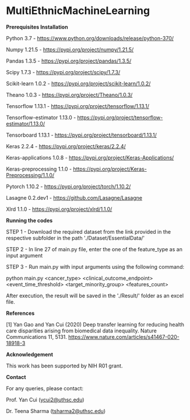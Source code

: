 # MultiEthnicMachineLearning


**Prerequisites Installation**

Python 3.7 - https://www.python.org/downloads/release/python-370/

Numpy 1.21.5 - https://pypi.org/project/numpy/1.21.5/

Pandas 1.3.5 - https://pypi.org/project/pandas/1.3.5/

Scipy 1.7.3 - https://pypi.org/project/scipy/1.7.3/

Scikit-learn 1.0.2 - https://pypi.org/project/scikit-learn/1.0.2/

Theano 1.0.3 - https://pypi.org/project/Theano/1.0.3/

Tensorflow 1.13.1 - https://pypi.org/project/tensorflow/1.13.1/

Tensorflow-estimator 1.13.0 - https://pypi.org/project/tensorflow-estimator/1.13.0/

Tensorboard 1.13.1 - https://pypi.org/project/tensorboard/1.13.1/

Keras 2.2.4 - https://pypi.org/project/keras/2.2.4/

Keras-applications 1.0.8 - https://pypi.org/project/Keras-Applications/

Keras-preprocessing 1.1.0 - https://pypi.org/project/Keras-Preprocessing/1.1.0/

Pytorch 1.10.2 - https://pypi.org/project/torch/1.10.2/

Lasagne 0.2.dev1 - https://github.com/Lasagne/Lasagne

Xlrd 1.1.0 - https://pypi.org/project/xlrd/1.1.0/


**Running the codes**

STEP 1 - Download the required dataset from the link provided in the respective subfolder in the path './Dataset/EssentialData/'

STEP 2 - In line 27 of main.py file, enter the one of the feature_type as an input argument

STEP 3 - Run main.py with input arguments using the following command:

python main.py <cancer_type> <clinical_outcome_endpoint> <event_time_threshold> <target_minority_group> <features_count>

After execution, the result will be saved in the './Result/' folder as an excel file.


**References**

[1] Yan Gao and Yan Cui (2020) Deep transfer learning for reducing health care disparities arising from biomedical data inequality. Nature Communications 11, 5131. https://www.nature.com/articles/s41467-020-18918-3


**Acknowledgement**

This work has been supported by NIH R01 grant.


**Contact**

For any queries, please contact:

Prof. Yan Cui (ycui2@uthsc.edu)

Dr. Teena Sharma (tsharma2@uthsc.edu)
